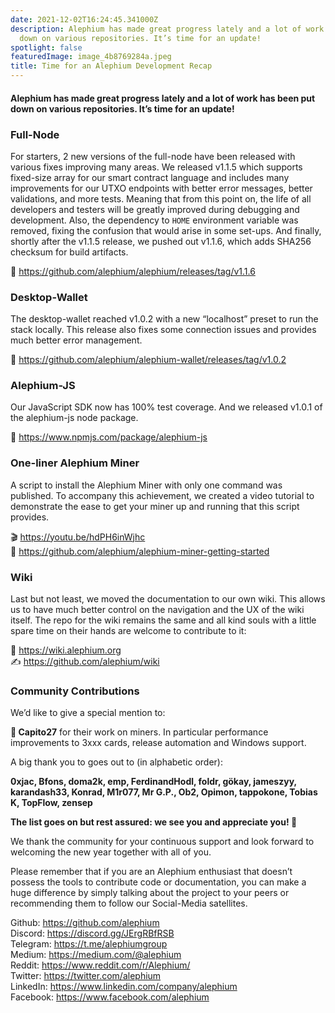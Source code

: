 ```yaml
---
date: 2021-12-02T16:24:45.341000Z
description: Alephium has made great progress lately and a lot of work has been put
  down on various repositories. It’s time for an update!
spotlight: false
featuredImage: image_4b8769284a.jpeg
title: Time for an Alephium Development Recap
---
```


#### Alephium has made great progress lately and a lot of work has been put down on various repositories. It’s time for an update!

### Full-Node

For starters, 2 new versions of the full-node have been released with various fixes improving many areas. We released v1.1.5 which supports fixed-size array for our smart contract language and includes many improvements for our UTXO endpoints with better error messages, better validations, and more tests. Meaning that from this point on, the life of all developers and testers will be greatly improved during debugging and development. Also, the dependency to `HOME` environment variable was removed, fixing the confusion that would arise in some set-ups. And finally, shortly after the v1.1.5 release, we pushed out v1.1.6, which adds SHA256 checksum for build artifacts.

🔗 <a href="https://github.com/alephium/alephium/releases/tag/v1.1.6" class="markup--anchor markup--p-anchor" data-href="https://github.com/alephium/alephium/releases/tag/v1.1.6" rel="noopener" target="_blank">https://github.com/alephium/alephium/releases/tag/v1.1.6</a>

### Desktop-Wallet

The desktop-wallet reached v1.0.2 with a new “localhost” preset to run the stack locally. This release also fixes some connection issues and provides much better error management.

🔗 <a href="https://github.com/alephium/alephium-wallet/releases/tag/v1.0.2" class="markup--anchor markup--p-anchor" data-href="https://github.com/alephium/alephium-wallet/releases/tag/v1.0.2" rel="noopener" target="_blank">https://github.com/alephium/alephium-wallet/releases/tag/v1.0.2</a>

### Alephium-JS

Our JavaScript SDK now has 100% test coverage. And we released v1.0.1 of the alephium-js node package.

🔗 <a href="https://www.npmjs.com/package/alephium-js" class="markup--anchor markup--p-anchor" data-href="https://www.npmjs.com/package/alephium-js" rel="noopener" target="_blank">https://www.npmjs.com/package/alephium-js</a>

### One-liner Alephium Miner

A script to install the Alephium Miner with only one command was published. To accompany this achievement, we created a video tutorial to demonstrate the ease to get your miner up and running that this script provides.

🎬 <a href="https://youtu.be/hdPH6inWjhc" class="markup--anchor markup--p-anchor" data-href="https://youtu.be/hdPH6inWjhc" rel="noopener" target="_blank">https://youtu.be/hdPH6inWjhc</a>  
📜 <a href="https://github.com/alephium/alephium-miner-getting-started" class="markup--anchor markup--p-anchor" data-href="https://github.com/alephium/alephium-miner-getting-started" rel="noopener" target="_blank">https://github.com/alephium/alephium-miner-getting-started</a>

### Wiki

Last but not least, we moved the documentation to our own wiki. This allows us to have much better control on the navigation and the UX of the wiki itself. The repo for the wiki remains the same and all kind souls with a little spare time on their hands are welcome to contribute to it:

🔗 <a href="https://wiki.alephium.org" class="markup--anchor markup--p-anchor" data-href="https://wiki.alephium.org" rel="noopener" target="_blank">https://wiki.alephium.org</a>  
✍️ <a href="https://github.com/alephium/wiki" class="markup--anchor markup--p-anchor" data-href="https://github.com/alephium/wiki" rel="noopener" target="_blank">https://github.com/alephium/wiki</a>

### Community Contributions

We’d like to give a special mention to:

**💎 Capito27** for their work on miners. In particular performance improvements to 3xxx cards, release automation and Windows support.

A big thank you to goes out to (in alphabetic order):

**0xjac, Bfons, doma2k, emp, FerdinandHodl, foldr, gökay, jameszyy, karandash33, Konrad, M1r077, Mr G.P., Ob2, Opimon, tappokone, Tobias K, TopFlow, zensep**

**The list goes on but rest assured: we see you and appreciate you! 💎**

We thank the community for your continuous support and look forward to welcoming the new year together with all of you.

Please remember that if you are an Alephium enthusiast that doesn’t possess the tools to contribute code or documentation, you can make a huge difference by simply talking about the project to your peers or recommending them to follow our Social-Media satellites.

Github: <a href="https://github.com/alephium" class="markup--anchor markup--p-anchor" data-href="https://github.com/alephium" rel="noopener" target="_blank">https://github.com/alephium</a>  
Discord: <a href="https://discord.gg/JErgRBfRSB" class="markup--anchor markup--p-anchor" data-href="https://discord.gg/JErgRBfRSB" rel="noopener" target="_blank">https://discord.gg/JErgRBfRSB</a>  
Telegram: <a href="https://t.me/alephiumgroup" class="markup--anchor markup--p-anchor" data-href="https://t.me/alephiumgroup" rel="noopener" target="_blank">https://t.me/alephiumgroup</a>  
Medium: <a href="https://medium.com/@alephium" class="markup--anchor markup--p-anchor" data-href="https://medium.com/@alephium" target="_blank">https://medium.com/@alephium</a>  
Reddit: <a href="https://www.reddit.com/r/Alephium/" class="markup--anchor markup--p-anchor" data-href="https://www.reddit.com/r/Alephium/" rel="noopener" target="_blank">https://www.reddit.com/r/Alephium/</a>  
Twitter: <a href="https://twitter.com/alephium" class="markup--anchor markup--p-anchor" data-href="https://twitter.com/alephium" rel="noopener" target="_blank">https://twitter.com/alephium</a>  
LinkedIn: <a href="https://www.linkedin.com/company/alephium" class="markup--anchor markup--p-anchor" data-href="https://www.linkedin.com/company/alephium" rel="noopener" target="_blank">https://www.linkedin.com/company/alephium</a>  
Facebook: <a href="https://www.facebook.com/alephium" class="markup--anchor markup--p-anchor" data-href="https://www.facebook.com/alephium" rel="noopener" target="_blank">https://www.facebook.com/alephium</a>
